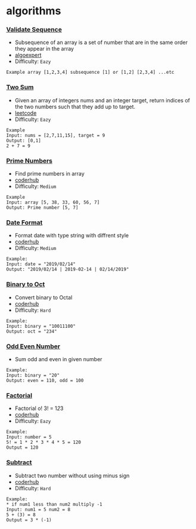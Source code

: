 # algorithms

### [Validate Sequence](https://github.com/MohaZain/algorithms/blob/main/ValidateSubsequence.py)   
  * Subsequence of an array is a set of number that are in the same order they appear in the array
  * [algoexpert](https://www.algoexpert.io/questions/Validate%20Subsequence) 
  * Difficulty: ``Eazy``
  ```
 Example array [1,2,3,4] subsequence [1] or [1,2] [2,3,4] ...etc
  ```
 ### [Two Sum](https://github.com/MohaZain/algorithms/blob/main/TwoSum.py) 
  * Given an array of integers nums and an integer target, return indices of the two numbers such that they add up to target.
  * [leetcode](https://leetcode.com/problems/two-sum/)
  * Difficulty: ``Eazy``
  ```
 Example
 Input: nums = [2,7,11,15], target = 9
 Output: [0,1]
 2 + 7 = 9
  ```
 ### [Prime Numbers](https://github.com/MohaZain/algorithms/blob/main/PrimeNumbers.py) 
 * Find prime numbers in array
 * [coderhub](https://coderhub.sa/challenge/d122bc96-d15b-483f-8fda-c937c8bcd833)
 * Difficulty: ``Medium``
 ```
Example 
Input: array [5, 38, 33, 60, 56, 7] 
Output: Prime number [5, 7]	
 ```
### [Date Format](https://github.com/MohaZain/algorithms/blob/main/DateFormat.py) 
* Format date with type string with diffrent style 
* [coderhub](https://coderhub.sa/challenge/c93a5e09-2578-42ec-95db-88d1e87d6459)
* Difficulty: ``Medium``
```
Example:
Input: date = "2019/02/14"
Output: "2019/02/14 | 2019-02-14 | 02/14/2019"
```
### [Binary to Oct](https://github.com/MohaZain/algorithms/blob/main/binary_oct.py) 
* Convert binary to Octal 
* [coderhub](https://coderhub.sa/challenge/5bd914c3-ab6d-49df-bf9b-5c01ef189974)
* Difficulty: ``Hard``
```
Example:
Input: binary = "10011100"
Output: oct = "234"
```
### [Odd Even Number](https://github.com/MohaZain/algorithms/blob/main/count_odd_even.py) 
* Sum odd and even in given number
<!-- * [coderhub](https://coderhub.sa/challenge/3e97adbc-137b-46c2-9ec4-2532cebacbdf) -->
<!-- * Difficulty: ``Hard`` -->
```
Example:
Input: binary = "20"
Output: even = 110, odd = 100
```
### [Factorial](https://github.com/MohaZain/algorithms/blob/main/factorial.py) 
* Factorial o! 3! = 1*2*3
* [coderhub](https://coderhub.sa/challenge/c617fadc-c5de-4265-8bf5-f7cca98a4572)
* Difficulty: ``Eazy``
```
Example:
Input: number = 5
5! = 1 * 2 * 3 * 4 * 5 = 120
Output = 120
```
### [Subtract](https://github.com/MohaZain/algorithms/blob/main/subtract.py) 
* Subtract two number without using minus sign
* [coderhub](https://coderhub.sa/challenge/049c4598-d2da-4bae-9024-addfac853799)
* Difficulty: ``Hard``
```
Example:
* if num1 less than num2 multiply -1
Input: num1 = 5 num2 = 8
5 + (3) = 8
Output = 3 * (-1)
```
